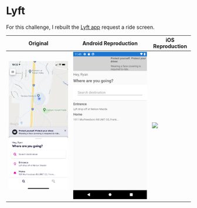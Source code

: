 # Lyft

For this challenge, I rebuilt the [Lyft app](https://apps.apple.com/us/app/lyft/id529379082) request a ride screen.

Original | Android Reproduction | iOS Reproduction
--- | --- | ---
![](./screenshots/original.jpeg) | ![](./screenshots/android.png) | ![](./screenshots/iphone.png)
